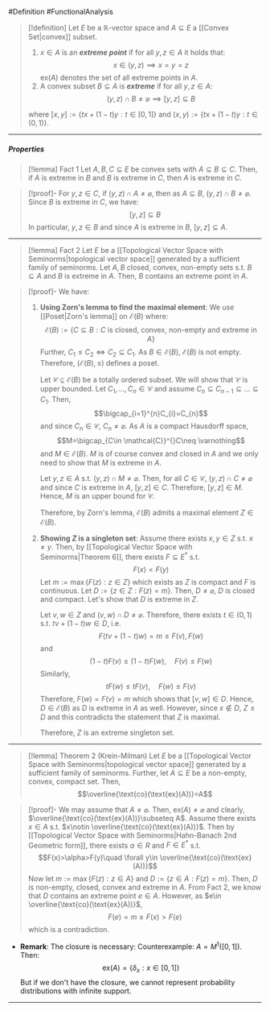 #Definition #FunctionalAnalysis 

> [!definition]
> Let $E$ be a $\mathbb{R}$-vector space and $A\subseteq E$ a [[Convex Set|convex]] subset. 
> 1. $x\in A$ is an ***extreme point*** if for all $y,z\in A$ it holds that: $$x\in (y,z)\implies x=y=z$$
>    $\text{ex}(A)$ denotes the set of all extreme points in $A$.
> 2. A convex subset $B\subseteq A$ is ***extreme*** if for all $y,z\in A$:$$(y,z)\cap B\neq \varnothing\implies[y,z]\subseteq B$$
>    
> where $[x,y]:=\{ tx+(1-t)y:t\in[0,1] \}$ and $(x,y):=\{ tx+(1-t)y:t\in(0,1) \}$.
---
##### Properties
> [!lemma] Fact 1
> Let $A,B,C\subseteq E$ be convex sets with $A\subseteq B\subseteq C$. Then, if $A$ is extreme in $B$ and $B$ is extreme in $C$, then $A$ is extreme in $C$. 

> [!proof]-
> For $y,z\in C$, if $(y,z)\cap A\neq \varnothing$, then as $A\subseteq B$, $(y,z)\cap B\neq \varnothing$. Since $B$ is extreme in $C$, we have: $$[y,z]\subseteq B$$In particular, $y,z\in B$ and since $A$ is extreme in $B$, $[y,z]\subseteq A$.
---
> [!lemma] Fact 2
> Let $E$ be a [[Topological Vector Space with Seminorms|topological vector space]] generated by a sufficient family of seminorms. Let $A,B$ closed, convex, non-empty sets s.t. $B\subseteq A$ and $B$ is extreme in $A$. Then, $B$ contains an extreme point in $A$.

> [!proof]-
> We have:
> 1. **Using Zorn's lemma to find the maximal element**:
> We use [[Poset|Zorn's lemma]] on $\mathcal{E}(B)$ where: $$\mathcal{E}(B):=\{ C\subseteq B:C\text{ is closed, convex, non-empty and extreme in }A \}$$Further, $C_{1}\leq C_{2}\iff C_{2}\subseteq C_{1}$. As $B\in \mathcal{E}(B)$, $\mathcal{E}(B)$ is not empty. Therefore, $(\mathcal{E}(B),\leq)$ defines a poset.
> 
>    Let $\mathcal{C}\subseteq \mathcal{E}(B)$ be a totally ordered subset. We will show that $\mathcal{C}$ is upper bounded. Let $C_{1},\dots,C_{n}\in \mathcal{C}$ and assume $C_{n}\subseteq C_{n-1}\subseteq\dots \subseteq C_{1}$. Then, $$\bigcap_{i=1}^{n}C_{i}=C_{n}$$and since $C_{n}\in \mathcal{C}$, $C_{n}\neq \varnothing$. As $A$ is a compact Hausdorff space, $$M=\bigcap_{C\in \mathcal{C}}^{}C\neq \varnothing$$and $M\in \mathcal{E}(B)$. $M$ is of course convex and closed in $A$ and we only need to show that $M$ is extreme in $A$.  
> 
>    Let $y,z\in A$ s.t. $(y,z)\cap M\neq \varnothing$. Then, for all $C\in \mathcal{ C}$, $(y,z)\cap C\neq \varnothing$ and since $C$ is extreme in $A$, $[y,z]\in C$. Therefore, $[y,z]\in M$. Hence, $M$ is an upper bound for $\mathcal{C}$.
> 
>    Therefore, by Zorn's lemma, $\mathcal{E}(B)$ admits a maximal element $Z\in \mathcal{E}(B)$. 
>    
>  2. **Showing $Z$ is a singleton set**:
>     Assume there exists $x,y\in Z$ s.t. $x\neq y$. Then, by [[Topological Vector Space with Seminorms|Theorem 6]], there exists $F\subseteq E^{*}$ s.t. $$F(x)<F(y)$$Let $m:=\max\{ F(z):z\in Z \}$ which exists as $Z$ is compact and $F$ is continuous. Let $D:=\{ z\in Z : F(z)=m \}$. Then, $D\neq\varnothing$, $D$ is closed and compact. Let's show that $D$ is extreme in $Z$. 
> 
>     Let $v,w\in Z$ and $(v,w)\cap D\neq \varnothing$. Therefore, there exists $t\in(0,1)$ s.t. $tv+(1-t)w\in D$, i.e. $$F(tv+(1-t)w)=m\geq F(v),F(w)$$and $$(1-t)F(v)\leq(1-t)F(w),\quad F(v)\leq F(w)$$Similarly, $$tF(w)\leq tF(v),\quad F(w)\leq F(v)$$Therefore, $F(w)=F(v)=m$ which shows that $[v,w]\in D$. Hence, $D\in \mathcal{E}(B)$ as $D$ is extreme in $A$ as well. However, since $x\notin D$, $Z\leq D$ and this contradicts the statement that $Z$ is maximal. 
> 
>      Therefore, $Z$ is an extreme singleton set. 
---
> [!lemma] Theorem 2 (Krein-Milman)
> Let $E$ be a [[Topological Vector Space with Seminorms|topological vector space]] generated by a sufficient family of seminorms. Further, let $A\subseteq E$ be a non-empty, convex, compact set. Then, $$\overline{\text{co}(\text{ex}(A))}=A$$

> [!proof]-
> We may assume that $A\neq \varnothing$. Then, $\text{ex}(A)\neq \varnothing$ and clearly, $\overline{\text{co}(\text{ex}(A))}\subseteq A$. Assume there exists $x\in A$ s.t. $x\notin \overline{\text{co}(\text{ex}(A))}$. Then by [[Topological Vector Space with Seminorms|Hahn-Banach 2nd Geometric form]], there exists $\alpha\in R$ and $F\in E^{*}$ s.t. $$F(x)>\alpha>F(y)\quad \forall y\in \overline{\text{co}(\text{ex}(A))}$$Now let $m:=\max\{ F(z): z\in A \}$ and $D:=\{ z\in A: F(z)=m \}$. Then, $D$ is non-empty, closed, convex and extreme in $A$. From Fact 2, we know that $D$ contains an extreme point  $e\in A$. However, as $e\in \overline{\text{co}(\text{ex}(A))}$,$$F(e)=m\geq F(x)>F(e)$$which is a contradiction.
- **Remark**: The closure is necessary: Counterexample: $A=M^1([0,1])$. Then: $$\text{ex}(A)=\{ \delta_{x}: x\in[0,1] \}$$But if we don't have the closure, we cannot represent probability distributions with infinite support.
---
